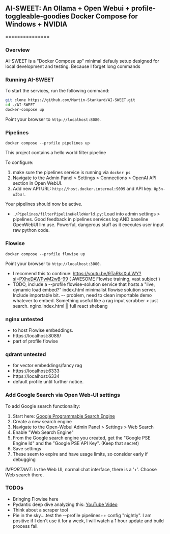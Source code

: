 ## AI-SWEET: An Ollama + Open Webui + profile-toggleable-goodies Docker Compose for Windows + NVIDIA 
===============

### Overview

AI-SWEET is a "Docker Compose up" minimal defauly setup designed for local development and testing. Because I forget long commands 

### Running AI-SWEET

To start the services, run the following command:
```bash
git clone https://github.com/Martin-Stankard/AI-SWEET.git
cd ./AI-SWEET
docker-compose up
```
Point your browser to `http://localhost:8080`.

### Pipelines

```docker compose --profile pipelines up```

This project contains a hello world filter pipeline 

To configure:
1. make sure the pipelines service is running via ```docker ps```
1. Navigate to the Admin Panel > Settings > Connections > OpenAI API section in Open WebUI.
2. Add new API URL: `http://host.docker.internal:9099` and API key: `0p3n-w3bu!`.

Your pipelines should now be active.
- `./Pipelines/filterPipelineHelloWorld.py`: Load into admin settings > pipelines. Good feedback in pipelines services log AND baseline OpenWebUI llm use. Powerful, dangerous stuff as it executes user input raw python code.

### Flowise

```docker compose --profile flowise up```

Point your browser to `http://localhost:3000`. 
- I recomend this to continue: https://youtu.be/9TaRksXuLWY?si=PXheDAWPwM2wB-99 ( AWESOME Flowise training, vast subject )
- TODO, include a --profile flowise-solution service that hosts a "live, dynamic load embed?" index.html minimalist flowise solution server. Include importable bit.
-- problem, need to clean importable demo whatever to embed. Something useful like a rag input scrubber > just search. nginx.index.html || full react shebang

### nginx untested
 - to host Flowise embeddings. 
 - https://localhost:8089/
 - part of profile flowise   

### qdrant untested
 - for vector embeddings/fancy rag
 - https://localhost:6333
 - https://localhost:6334
 - default profile until further notice.

### Add Google Search via Open Web-UI settings

To add Google search functionality:
1. Start here: [Google Programmable Search Engine](https://programmablesearchengine.google.com/about/)
2. Create a new search engine
3. Navigate to the Open-Webui Admin Panel > Settings > Web Search
4. Enable "Web Search Engine"
5. From the Google search engine you created, get the "Google PSE Engine Id" and the "Google PSE API Key". (Keep that secret)
6. Save settings
7. These seem to expire and have usage limits, so consider early if debugging

*IMPORTANT*: In the Web UI, normal chat interface, there is a '+'. Choose Web search there.

### TODOs

* Bringing Flowise here
* Pydantic deep dive analyzing this: [YouTube Video](https://youtu.be/pC17ge_2n0Q?si=vzgZlxL1x-60r5MY)
* Think about a scraper tool
* Pie in the sky....test the --profile pipelines++ config "nightly". I am positive if I don't use it for a week, I will watch a 1 hour update and build process fail.


